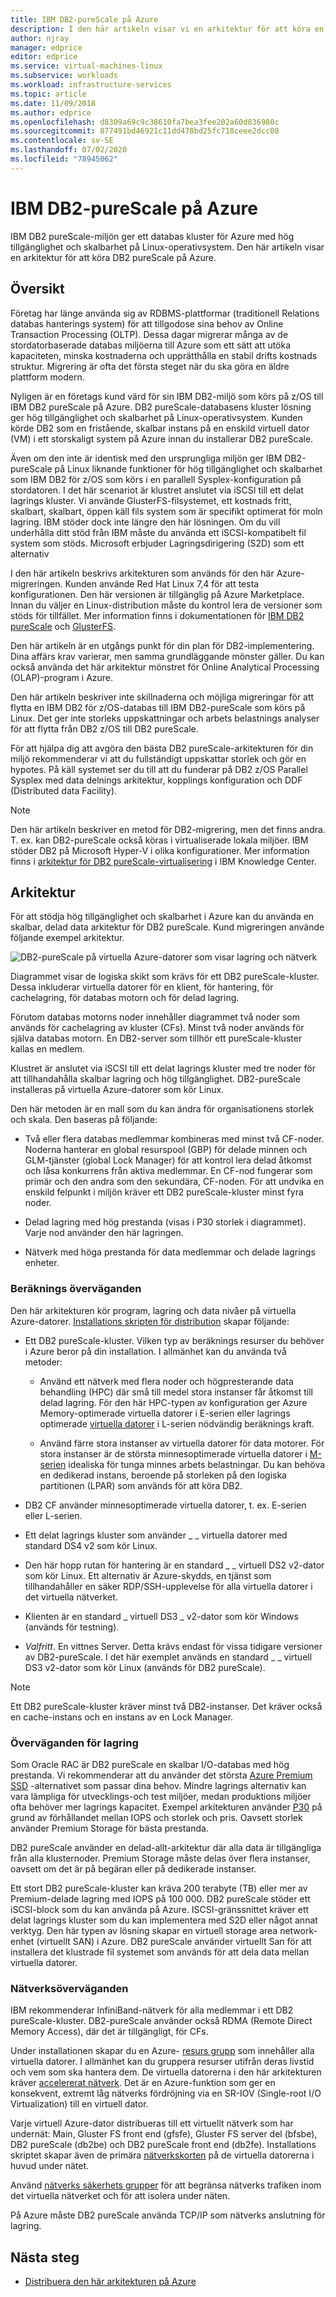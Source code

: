 ```yaml
---
title: IBM DB2-pureScale på Azure
description: I den här artikeln visar vi en arkitektur för att köra en IBM DB2 pureScale-miljö på Azure.
author: njray
manager: edprice
editor: edprice
ms.service: virtual-machines-linux
ms.subservice: workloads
ms.workload: infrastructure-services
ms.topic: article
ms.date: 11/09/2018
ms.author: edprice
ms.openlocfilehash: d8309a69c9c38610fa7bea3fee202a60d836980c
ms.sourcegitcommit: 877491bd46921c11dd478bd25fc718ceee2dcc08
ms.contentlocale: sv-SE
ms.lasthandoff: 07/02/2020
ms.locfileid: "78945062"
---
```

# <a name="ibm-db2-purescale-on-azure"></a>IBM DB2-pureScale på Azure

IBM DB2 pureScale-miljön ger ett databas kluster för Azure med hög tillgänglighet och skalbarhet på Linux-operativsystem. Den här artikeln visar en arkitektur för att köra DB2 pureScale på Azure.

## <a name="overview"></a>Översikt

Företag har länge använda sig av RDBMS-plattformar (traditionell Relations databas hanterings system) för att tillgodose sina behov av Online Transaction Processing (OLTP). Dessa dagar migrerar många av de stordatorbaserade databas miljöerna till Azure som ett sätt att utöka kapaciteten, minska kostnaderna och upprätthålla en stabil drifts kostnads struktur. Migrering är ofta det första steget när du ska göra en äldre plattform modern. 

Nyligen är en företags kund värd för sin IBM DB2-miljö som körs på z/OS till IBM DB2 pureScale på Azure. DB2 pureScale-databasens kluster lösning ger hög tillgänglighet och skalbarhet på Linux-operativsystem. Kunden körde DB2 som en fristående, skalbar instans på en enskild virtuell dator (VM) i ett storskaligt system på Azure innan du installerar DB2 pureScale. 

Även om den inte är identisk med den ursprungliga miljön ger IBM DB2-pureScale på Linux liknande funktioner för hög tillgänglighet och skalbarhet som IBM DB2 för z/OS som körs i en parallell Sysplex-konfiguration på stordatoren. I det här scenariot är klustret anslutet via iSCSI till ett delat lagrings kluster. Vi använde GlusterFS-filsystemet, ett kostnads fritt, skalbart, skalbart, öppen käll fils system som är specifikt optimerat för moln lagring. IBM stöder dock inte längre den här lösningen. Om du vill underhålla ditt stöd från IBM måste du använda ett iSCSI-kompatibelt fil system som stöds. Microsoft erbjuder Lagringsdirigering (S2D) som ett alternativ

I den här artikeln beskrivs arkitekturen som används för den här Azure-migreringen. Kunden använde Red Hat Linux 7,4 för att testa konfigurationen. Den här versionen är tillgänglig på Azure Marketplace. Innan du väljer en Linux-distribution måste du kontrol lera de versioner som stöds för tillfället. Mer information finns i dokumentationen för [IBM DB2 pureScale](https://www.ibm.com/support/knowledgecenter/SSEPGG) och [GlusterFS](https://docs.gluster.org/en/latest/).

Den här artikeln är en utgångs punkt för din plan för DB2-implementering. Dina affärs krav varierar, men samma grundläggande mönster gäller. Du kan också använda det här arkitektur mönstret för Online Analytical Processing (OLAP)-program i Azure.

Den här artikeln beskriver inte skillnaderna och möjliga migreringar för att flytta en IBM DB2 för z/OS-databas till IBM DB2-pureScale som körs på Linux. Det ger inte storleks uppskattningar och arbets belastnings analyser för att flytta från DB2 z/OS till DB2 pureScale. 

För att hjälpa dig att avgöra den bästa DB2 pureScale-arkitekturen för din miljö rekommenderar vi att du fullständigt uppskattar storlek och gör en hypotes. På käll systemet ser du till att du funderar på DB2 z/OS Parallel Sysplex med data delnings arkitektur, kopplings konfiguration och DDF (Distributed data Facility).

> [!NOTE]
> Den här artikeln beskriver en metod för DB2-migrering, men det finns andra. T. ex. kan DB2-pureScale också köras i virtualiserade lokala miljöer. IBM stöder DB2 på Microsoft Hyper-V i olika konfigurationer. Mer information finns i [arkitektur för DB2 pureScale-virtualisering](https://www.ibm.com/support/knowledgecenter/en/SSEPGG_11.1.0/com.ibm.db2.luw.qb.server.doc/doc/r0061462.html) i IBM Knowledge Center.

## <a name="architecture"></a>Arkitektur

För att stödja hög tillgänglighet och skalbarhet i Azure kan du använda en skalbar, delad data arkitektur för DB2 pureScale. Kund migreringen använde följande exempel arkitektur.

![DB2-pureScale på virtuella Azure-datorer som visar lagring och nätverk](media/db2-purescale-on-azure/pureScaleArchitecture.png "DB2-pureScale på virtuella Azure-datorer som visar lagring och nätverk")


Diagrammet visar de logiska skikt som krävs för ett DB2 pureScale-kluster. Dessa inkluderar virtuella datorer för en klient, för hantering, för cachelagring, för databas motorn och för delad lagring. 

Förutom databas motorns noder innehåller diagrammet två noder som används för cachelagring av kluster (CFs). Minst två noder används för själva databas motorn. En DB2-server som tillhör ett pureScale-kluster kallas en medlem. 

Klustret är anslutet via iSCSI till ett delat lagrings kluster med tre noder för att tillhandahålla skalbar lagring och hög tillgänglighet. DB2-pureScale installeras på virtuella Azure-datorer som kör Linux.

Den här metoden är en mall som du kan ändra för organisationens storlek och skala. Den baseras på följande:

-   Två eller flera databas medlemmar kombineras med minst två CF-noder. Noderna hanterar en global resurspool (GBP) för delade minnen och GLM-tjänster (global Lock Manager) för att kontrol lera delad åtkomst och låsa konkurrens från aktiva medlemmar. En CF-nod fungerar som primär och den andra som den sekundära, CF-noden. För att undvika en enskild felpunkt i miljön kräver ett DB2 pureScale-kluster minst fyra noder.

-   Delad lagring med hög prestanda (visas i P30 storlek i diagrammet). Varje nod använder den här lagringen.

-   Nätverk med höga prestanda för data medlemmar och delade lagrings enheter.

### <a name="compute-considerations"></a>Beräknings överväganden

Den här arkitekturen kör program, lagring och data nivåer på virtuella Azure-datorer. [Installations skripten för distribution](https://aka.ms/db2onazure) skapar följande:

-   Ett DB2 pureScale-kluster. Vilken typ av beräknings resurser du behöver i Azure beror på din installation. I allmänhet kan du använda två metoder:

    -   Använd ett nätverk med flera noder och högpresterande data behandling (HPC) där små till medel stora instanser får åtkomst till delad lagring. För den här HPC-typen av konfiguration ger Azure Memory-optimerade virtuella datorer i E-serien eller lagrings optimerade [virtuella datorer](https://docs.microsoft.com/azure/virtual-machines/windows/sizes) i L-serien nödvändig beräknings kraft.

    -   Använd färre stora instanser av virtuella datorer för data motorer. För stora instanser är de största minnesoptimerade virtuella datorer i [M-serien](https://azure.microsoft.com/pricing/details/virtual-machines/series/) idealiska för tunga minnes arbets belastningar. Du kan behöva en dedikerad instans, beroende på storleken på den logiska partitionen (LPAR) som används för att köra DB2.

-   DB2 CF använder minnesoptimerade virtuella datorer, t. ex. E-serien eller L-serien.

-   Ett delat lagrings kluster som använder \_ \_ virtuella datorer med standard DS4 v2 som kör Linux.

-   Den här hopp rutan för hantering är en standard \_ \_ virtuell DS2 v2-dator som kör Linux.  Ett alternativ är Azure-skydds, en tjänst som tillhandahåller en säker RDP/SSH-upplevelse för alla virtuella datorer i det virtuella nätverket.

-   Klienten är en standard \_ virtuell DS3 \_ v2-dator som kör Windows (används för testning).

-   *Valfritt*. En vittnes Server. Detta krävs endast för vissa tidigare versioner av DB2-pureScale. I det här exemplet används en standard \_ \_ virtuell DS3 v2-dator som kör Linux (används för DB2 pureScale).

> [!NOTE]
> Ett DB2 pureScale-kluster kräver minst två DB2-instanser. Det kräver också en cache-instans och en instans av en Lock Manager.

### <a name="storage-considerations"></a>Överväganden för lagring

Som Oracle RAC är DB2 pureScale en skalbar I/O-databas med hög prestanda. Vi rekommenderar att du använder det största [Azure Premium SSD](disks-types.md) -alternativet som passar dina behov. Mindre lagrings alternativ kan vara lämpliga för utvecklings-och test miljöer, medan produktions miljöer ofta behöver mer lagrings kapacitet. Exempel arkitekturen använder [P30](https://azure.microsoft.com/pricing/details/managed-disks/) på grund av förhållandet mellan IOPS och storlek och pris. Oavsett storlek använder Premium Storage för bästa prestanda.

DB2 pureScale använder en delad-allt-arkitektur där alla data är tillgängliga från alla klusternoder. Premium Storage måste delas över flera instanser, oavsett om det är på begäran eller på dedikerade instanser.

Ett stort DB2 pureScale-kluster kan kräva 200 terabyte (TB) eller mer av Premium-delade lagring med IOPS på 100 000. DB2 pureScale stöder ett iSCSI-block som du kan använda på Azure. ISCSI-gränssnittet kräver ett delat lagrings kluster som du kan implementera med S2D eller något annat verktyg. Den här typen av lösning skapar en virtuell storage area network-enhet (virtuellt SAN) i Azure. DB2 pureScale använder virtuellt San för att installera det klustrade fil systemet som används för att dela data mellan virtuella datorer.

### <a name="networking-considerations"></a>Nätverksöverväganden

IBM rekommenderar InfiniBand-nätverk för alla medlemmar i ett DB2 pureScale-kluster. DB2-pureScale använder också RDMA (Remote Direct Memory Access), där det är tillgängligt, för CFs.

Under installationen skapar du en Azure- [resurs grupp](https://docs.microsoft.com/azure/azure-resource-manager/resource-group-overview) som innehåller alla virtuella datorer. I allmänhet kan du gruppera resurser utifrån deras livstid och vem som ska hantera dem. De virtuella datorerna i den här arkitekturen kräver [accelererat nätverk](https://azure.microsoft.com/blog/maximize-your-vm-s-performance-with-accelerated-networking-now-generally-available-for-both-windows-and-linux/). Det är en Azure-funktion som ger en konsekvent, extremt låg nätverks fördröjning via en SR-IOV (Single-root I/O Virtualization) till en virtuell dator.

Varje virtuell Azure-dator distribueras till ett virtuellt nätverk som har undernät: Main, Gluster FS front end (gfsfe), Gluster FS server del (bfsbe), DB2 pureScale (db2be) och DB2 pureScale front end (db2fe). Installations skriptet skapar även de primära [nätverkskorten](https://docs.microsoft.com/azure/virtual-machines/linux/multiple-nics) på de virtuella datorerna i huvud under nätet.

Använd [nätverks säkerhets grupper](https://docs.microsoft.com/azure/virtual-network/virtual-networks-nsg) för att begränsa nätverks trafiken inom det virtuella nätverket och för att isolera under näten.

På Azure måste DB2 pureScale använda TCP/IP som nätverks anslutning för lagring.

## <a name="next-steps"></a>Nästa steg

-   [Distribuera den här arkitekturen på Azure](deploy-ibm-db2-purescale-azure.md)
